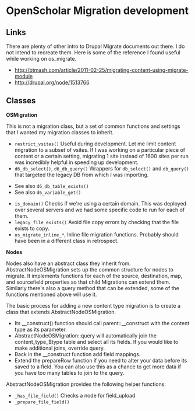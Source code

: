 OpenScholar Migration development
=================================


Links 
-----
There are plenty of other intro to Drupal Migrate documents out there.  I do not intend to recreate them.  Here is some of the reference I found useful while working on os_migrate.
* http://btmash.com/article/2011-02-25/migrating-content-using-migrate-module
* http://drupal.org/node/1513766

Classes
-------

**OSMigration**

This is not a migration class, but a set of common functions and settings that I wanted my migration classes to inherit. 

* `restrict_vsites()` Useful during development.  Let me limit content migration to a subset of vsites.  If I was working on a particular piece of content or a certain setting, migrating 1 site instead of 1600 sites per run was incredibly helpful in speeding up development.
* `d6_db_select()`, `d6_db_query()` Wrappers for `db_select()` and `db_query()` that targeted the legacy DB from which I was importing.  
- See also `d6_db_table_exists()`
- See also `d6_variable_get()`
* `is_domain()` Checks if we're using a certain domain.  This was deployed over several servers and we had some specific code to run for each of them.
* `legacy_file_exists()` Avoid file copy errors by checking that the file exists to copy.
* `os_migrate_inline_*`, Inline file migration functions.  Probably should have been in a different class in retrospect.

**Nodes**

Nodes also have an abstract class they inherit from.  AbstractNodeOSMigration sets up the common structure for nodes to migrate.  It implements functions for each of the source, destination, map, and sourcefield properties so that child Migrations can extend them.  Similarly there's also a query method that can be extended, some of the functions mentioned above will use it. 

The basic process for adding a new content type migration is to create a class that extends AbstractNodeOSMigration.  
* Its __construct() function should call parent::__construct with the content type as its parameter.  
* AbstractNodeOSMigration::query will automatically join the content_type_$type table and select all its fields.  If you would like to make additional joins, override query.
* Back in the __construct function add field mappings.  
* Extend the prepareRow function if you need to alter your data before its saved to a field.  You can also use this as a chance to get more data if you have too many tables to join to the query.  

AbstractNodeOSMigration provides the following helper functions:
* `_has_file_field()` Checks a node for field_upload
* `_prepare_file_field()` 
